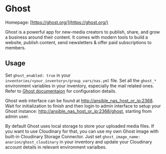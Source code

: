 # Ghost

Homepage: [https://ghost.org/](https://ghost.org/)

Ghost is a powerful app for new-media creators to publish, share, and grow a business around their content. It comes with modern tools to build a website, publish content, send newsletters & offer paid subscriptions to members.

## Usage

Set `ghost_enabled: true` in your `inventories/<your_inventory>/group_vars/nas.yml` file.
Set all the `ghost_*` environment variables in your inventory, especially the mail related ones. Refer to [Ghost documentaion](https://ghost.org/docs/config/) for configuration details.

Ghost web interface can be found at [http://ansible_nas_host_or_ip:2368](http://ansible_nas_host_or_ip:2368). Wait for initialization to finish and then login to admin interface to setup your Ghost instance: <http://ansible_nas_host_or_ip:2368/ghost>, starting from admin user.

By default Ghost uses local storage to store your uploaded media files. If you want to use Cloudinary for that, you can use my own Ghost image with built-in Cloudinary Storage Connector. Just set `ghost_image_name: anarion/ghost_cloudinary` in your inventory and update your Cloudinary account details in relevant environment varialbes.
